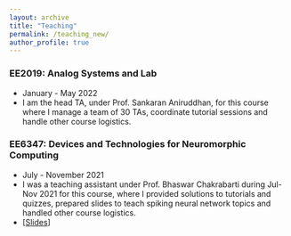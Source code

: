```yaml
---
layout: archive
title: "Teaching"
permalink: /teaching_new/
author_profile: true
---
```


### EE2019: Analog Systems and Lab
- January - May 2022
- I am the head TA, under Prof. Sankaran Aniruddhan, for this course where I manage a team of 30 TAs, coordinate tutorial sessions and handle other course logistics.

### EE6347: Devices and Technologies for Neuromorphic Computing
- July - November 2021
- I was a teaching assistant under Prof. Bhaswar Chakrabarti during Jul-Nov 2021 for this course, where I provided solutions to tutorials and quizzes, prepared slides to teach spiking neural network topics and handled other course logistics.
- [[Slides](https://karthisrinivasan.github.io/files/Spiking_Neurons_and_Networks.pdf)]
